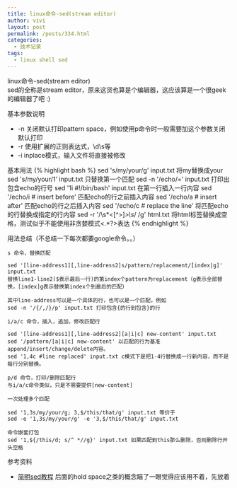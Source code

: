 ```yaml
---
title: linux命令-sed(stream editor)
author: vivi
layout: post
permalink: /posts/334.html
categories:
  - 技术记录
tags:
  - linux shell sed
---
```

linux命令-sed(stream editor)  
sed的全称是stream editor，原来这货也算是个编辑器，这应该算是一个很geek的编辑器了吧 :)

基本参数说明

- -n 关闭默认打印pattern space，例如使用p命令时一般需要加这个参数关闭默认打印
- -r 使用扩展的正则表达式，\d\s等
- -i inplace模式，输入文件将直接被修改


基本用法
{% highlight bash %}
sed 's/my/your/g' input.txt 将my替换成your
sed 's/my/your/1' input.txt 只替换第一个匹配
sed -n '/echo/=' input.txt 打印出包含echo的行号
sed '1i #!/bin/bash' input.txt 在第一行插入一行内容
sed '/echo/i # insert before' 匹配echo的行之前插入内容
sed '/echo/a # insert after' 匹配echo的行之后插入内容
sed '/echo/c # replace the line' 将匹配echo的行替换成指定的行内容
sed -r '/\s*&lt;[^&gt;]*&gt;\s*/ /g' html.txt 将html标签替换成空格，测试似乎不能使用非贪婪模式&lt;.*?&gt;表达
{% endhighlight %}

用法总结（不总结一下每次都要google命令。。）

```
s 命令，替换匹配

sed '[line-address1][,line-address2]s/pattern/replacement/[index|g]' input.txt
替换line1-line2($表示最后一行)的第index个pattern为replacement（g表示全部替换，[index]g表示替换第index个到最后的匹配）

其中line-address可以是一个具体的行，也可以是一个匹配，例如
sed -n '/{/,/}/p' input.txt 打印包含{的行到包含}的行

i/a/c 命令，插入，追加，修改匹配行

sed '[line-address1][,line-address2][a|i|c] new-content' input.txt
sed '/pattern/[a|i|c] new-content' 以匹配的行为基准append/insert/change/delete内容。
sed '1,4c #line replaced' input.txt c模式下是把1-4行替换成一行新内容，而不是每行分别替换。

p/d 命令，打印/删除匹配行
与i/a/c命令类似，只是不需要提供[new-content]

一次处理多个匹配

sed '1,3s/my/your/g; 3,$/this/that/g' input.txt 等价于
sed -e '1,3s/my/your/g' -e '3,$/this/that/g' input.txt

命令嵌套打包
sed '1,${/this/d; s/^ *//g}' input.txt 如果匹配到this那么删除，否则删除行开头空格
```

参考资料

- [简明sed教程][1] 后面的hold space之类的概念瞄了一眼觉得应该用不着，先放着


 [1]: http://coolshell.cn/articles/9104.html

